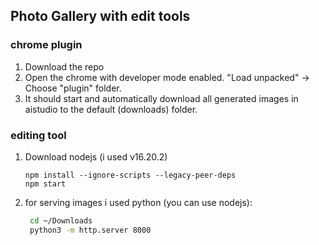 ## Photo Gallery with edit tools

### chrome plugin
1. Download the repo
2. Open the chrome with developer mode enabled. "Load unpacked" -> Choose "plugin" folder.
3. It should start and automatically download all generated images in aistudio to the default (downloads) folder.

### editing tool
1. Download nodejs (i used v16.20.2)
   ```
   npm install --ignore-scripts --legacy-peer-deps
   npm start
   ```
4. for serving images i used python (you can use nodejs):
   ```bash
    cd ~/Downloads
    python3 -m http.server 8000

    ```
